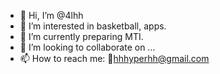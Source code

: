 - 👋 Hi, I’m @4lhh
- 👀 I’m interested in basketball, apps.
- 🌱 I’m currently preparing MTI.
- 💞️ I’m looking to collaborate on ...
- 📫 How to reach me:  📮hhhyperhh@gmail.com

<!---
4lhh/4lhh is a ✨ special ✨ repository because its `README.md` (this file) appears on your GitHub profile.
You can click the Preview link to take a look at your changes.
--->
